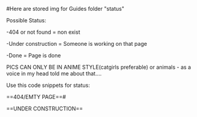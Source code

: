  
#Here are stored img for Guides folder "status"

Possible Status:

   -404 or not found = non exist
   
   -Under construction = Someone is working on that page
   
   -Done = Page is done
 
 
 PICS CAN ONLY BE IN ANIME STYLE(catgirls preferable) or animals - as a voice in my head told me about that....
 
 
 Use this code snippets for status:
 
 ==404/EMTY PAGE==#
 
 ==UNDER CONSTRUCTION==
 
